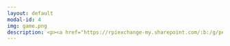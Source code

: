 ```yaml
---
layout: default
modal-id: 4
img: game.png
description: <p><a href="https://rpiexchange-my.sharepoint.com/:b:/g/personal/bowerj6_rpi_edu/ESPzF__b4QtLr0mDmVQe_tcBiA99nQRs_ivwY9j3RdVUpg"><strong><font size="6"><font color="#0000ff">Link to Actor Resume (PDF)</font></a><br><br><br><p><a href="https://on.soundcloud.com/nrA9SzWcRgPtUatU9"><strong><font size="6"><font color="#0000ff">Link to Voice Acting Demo Reel</font></a><br><br><img src="https://raw.githubusercontent.com/janine-bower/janine-bower.github.io/master/img/portfolio/ACTOR_COLLAGE.jpg">
---
```

